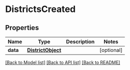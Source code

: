 # DistrictsCreated

## Properties
Name | Type | Description | Notes
------------ | ------------- | ------------- | -------------
**data** | [**DistrictObject**](DistrictObject.md) |  | [optional] 

[[Back to Model list]](../README.md#documentation-for-models) [[Back to API list]](../README.md#documentation-for-api-endpoints) [[Back to README]](../README.md)

